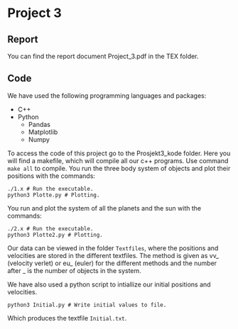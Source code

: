 # Project 3

## Report

You can find the report document Project_3.pdf in the TEX folder.

## Code

We have used the following programming languages and packages: <br />

- C++
- Python
  - Pandas
  - Matplotlib
  - Numpy

To access the code of this project go to the Prosjekt3_kode folder. Here you will find a makefile, which will compile all our c++ programs. Use command `make all` to compile. You run the three body system of objects and plot their positions with the commands:<br />
```terminal
./1.x # Run the executable.
python3 Plotte.py # Plotting.
```

You run and plot the system of all the planets and the sun with the commands: <br />

```terminal
./2.x # Run the executable.
python3 Plotte2.py # Plotting.
```

Our data can be viewed in the folder `Textfiles`, where the positions and velocities are stored in the different textfiles. The method is given as vv_ (velocity verlet) or eu_ (euler) for the different methods and the number after _ is the number of objects in the system.

We have also used a python script to intiallize our initial positions and velocities. 

```terminal
python3 Initial.py # Write initial values to file. 
```

Which produces the textfile `Initial.txt`.
